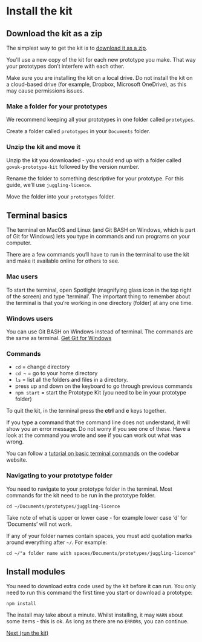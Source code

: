 # Install the kit

## Download the kit as a zip

The simplest way to get the kit is to <a href="/docs/download" data-link="download">download it as a zip</a>.

You'll use a new copy of the kit for each new prototype you make. That way your prototypes don’t interfere with each other.

Make sure you are installing the kit on a local drive. Do not install the kit on a cloud-based drive (for example, Dropbox, Microsoft OneDrive), as this may cause permissions issues.

### Make a folder for your prototypes

We recommend keeping all your prototypes in one folder called `prototypes`.

Create a folder called `prototypes` in your `Documents` folder.

### Unzip the kit and move it

Unzip the kit you downloaded - you should end up with a folder called `govuk-prototype-kit` followed by the version number.

Rename the folder to something descriptive for your prototype. For this guide, we’ll use `juggling-licence`.

Move the folder into your `prototypes` folder.

## Terminal basics

The terminal on MacOS and Linux (and Git BASH on Windows, which is part of Git for Windows) lets you type in commands and run programs on your computer. 

There are a few commands you‘ll have to run in the terminal to use the kit and make it available online for others to see. 

### Mac users

To start the terminal, open Spotlight (magnifying glass icon in the top right of the screen) and type ‘terminal’. The important thing to remember about the terminal is that you‘re working in one directory (folder) at any one time.

### Windows users 

You can use Git BASH on Windows instead of terminal. The commands are the same as terminal.
[Get Git for Windows](https://git-scm.com/download/win)

### Commands

* `cd`  = change directory
* `cd ~`  = go to your home directory
* `ls` = list all the folders and files in a directory. 
* press up and down on the keyboard to go through previous commands
* `npm start`  = start the Prototype Kit (you need to be in your prototype folder) 

To quit the kit, in the terminal press the <b>ctrl</b> and <b>c</b> keys together.

If you type a command that the command line does not understand, it will show you an error message. Do not worry if you see one of these. Have a look at the command you wrote and see if you can work out what was wrong.

You can follow a [tutorial on basic terminal commands](https://tutorials.codebar.io/command-line/introduction/tutorial.html) on the codebar website.

### Navigating to your prototype folder

You need to navigate to your prototype folder in the terminal. Most commands for the kit need to be run in the prototype folder.

```
cd ~/Documents/prototypes/juggling-licence
```

Take note of what is upper or lower case - for example lower case ‘d’ for ‘Documents’ will not work.

If any of your folder names contain spaces, you must add quotation marks around everything after `~/`. For example:

```
cd ~/"a folder name with spaces/Documents/prototypes/juggling-licence"
```

## Install modules

You need to download extra code used by the kit before it can run. You only need to run this command the first time you start or download a prototype:

```
npm install
```
The install may take about a minute. Whilst installing, it may `WARN` about some items - this is ok. As long as there are no `ERROR`s, you can continue.


<a href="run-the-kit.md" class="button">Next (run the kit)</a>
